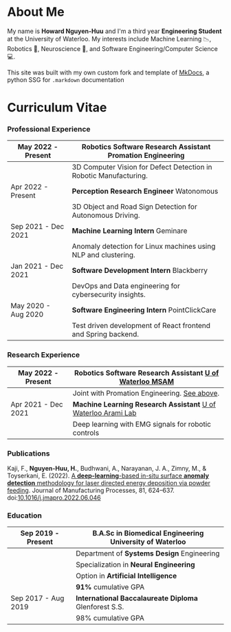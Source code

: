 # About Me
My name is __Howard Nguyen-Huu__ and I'm a third year __Engineering Student__ at the University of Waterloo.
My interests include Machine Learning :chart_with_downwards_trend:, Robotics :robot:, Neuroscience :brain:, and Software Engineering/Computer Science :computer:.

This site was built with my own custom fork and template of [MkDocs](https://github.com/mkdocs/mkdocs), a python SSG for ```.markdown``` documentation

# Curriculum Vitae
### Professional Experience
| May 2022 - Present  | __Robotics Software Research Assistant__ Promation Engineering            |
|          -          |                                         -                                 |
|                     | 3D Computer Vision for Defect Detection in Robotic Manufacturing.         |
| Apr 2022 - Present  | __Perception Research Engineer__         Watonomous                       |
|                     | 3D Object and Road Sign Detection for Autonomous Driving.                 |
| Sep 2021 - Dec 2021 | __Machine Learning Intern__              Geminare                         |
|                     | Anomaly detection for Linux machines using NLP and clustering.            |
| Jan 2021 - Dec 2021 | __Software Development Intern__          Blackberry                       |
|                     | DevOps and Data engineering for cybersecurity insights.                   |
| May 2020 - Aug 2020 | __Software Engineering Intern__          PointClickCare                   |
|                     | Test driven development of React frontend and Spring backend.             |

### Research Experience
| May 2022 - Present  | __Robotics Software Research Assistant__ [U of Waterloo MSAM](https://msam.uwaterloo.ca/)     |
|-                    |-                                                                                              |
|                     | Joint with Promation Engineering. [See above](#professional-experience).                      |
| Apr 2021 - Dec 2021 | __Machine Learning Research Assistant__  [U of Waterloo Arami Lab](https://www.aramilab.com/) |
|                     | Deep learning with EMG signals for robotic controls                                           |


### Publications
Kaji, F., __Nguyen-Huu, H.__, Budhwani, A., Narayanan, J. A., Zimny, M., & Toyserkani, E. (2022). [A __deep-learning__-based in-situ surface __anomaly detection__ methodology for laser directed energy deposition via powder feeding](https://www.sciencedirect.com/science/article/abs/pii/S1526612522004297). Journal of Manufacturing Processes, 81, 624–637. doi:[10.1016/j.jmapro.2022.06.046](https://doi.org/10.1016/j.jmapro.2022.06.046)


### Education
| Sep 2019 - Present  | __B.A.Sc in Biomedical Engineering__ University of Waterloo|
|          -          |                                     -                      |
|                     | Department of __Systems Design__ Engineering               |
|                     | Specialization in __Neural Engineering__                   |
|                     | Option in __Artificial Intelligence__                      |
|                     | __91%__ cumulative GPA                                     |
| Sep 2017 - Aug 2019 | __International Baccalaureate Diploma__ Glenforest S.S.    |
|                     | 98% cumulative GPA                                         |
